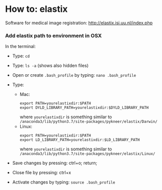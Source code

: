 # How to: elastix

Software for medical image registration: http://elastix.isi.uu.nl/index.php

### Add elastix path to environment in OSX

In the terminal:

- Type: ``cd``
- Type: ``ls -a`` (shows also hidden files)
- Open or create ``.bash_profile`` by typing: ``nano .bash_profile``
- Type: 
  - Mac:
    ```
    export PATH=yourelastixdir:$PATH
    export DYLD_LIBRARY_PATH=yourelastixdir:$DYLD_LIBRARY_PATH
    ```
    where ``yourelastixdir`` is something similar to `/anaconda3/lib/python3.7/site-packages/pykneer/elastix/Darwin/`
  - Linux: 
    ```
    export PATH=yourelastixdir:$PATH
    export LD_LIBRARY_PATH=yourelastixdir:$LD_LIBRARY_PATH
    ```
    where ``yourelastixdir`` is something similar to `/anaconda3/lib/python3.7/site-packages/pykneer/elastix/Linux/`

- Save changes by pressing: ctrl+o; return;
- Close file by pressing: ctrl+x
- Activate changes by typing: ``source .bash_profile``
